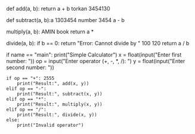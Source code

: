 def add(a, b):
    return a + b torkan  3454130

def subtract(a, b):a 1303454 number 3454
     a - b

 multiply(a, b): AMIN book
    return a *

 divide(a, b):
    if b == 0:
        return "Error: Cannot divide by "  100 120
    return a / b 

if name == "main":
    print("Simple Calculator")
    x = float(input("Enter first number: "))
    op = input("Enter operator (+, -, *, /): ")
    y = float(input("Enter second number: "))

    if op == "+": 2555
        print("Result:", add(x, y))
    elif op == "-":
        print("Result:", subtract(x, y))
    elif op == "*":
        print("Result:", multiply(x, y))
    elif op == "/":
        print("Result:", divide(x, y))
    else:
        print("Invalid operator")
